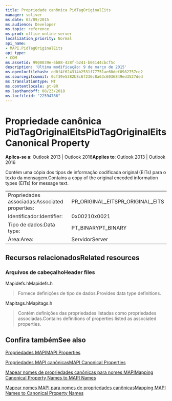```yaml
---
title: Propriedade canônica PidTagOriginalEits
manager: soliver
ms.date: 03/09/2015
ms.audience: Developer
ms.topic: reference
ms.prod: office-online-server
localization_priority: Normal
api_name:
- MAPI.PidTagOriginalEits
api_type:
- COM
ms.assetid: 9908039e-6b88-428f-b241-b04144cbcf5c
description: 'Última modificação: 9 de março de 2015'
ms.openlocfilehash: ed0f4f624314b2531f77751ae60def8982757ce2
ms.sourcegitcommit: 0cf39e5382b8c6f236c8a63c6036849ed3527ded
ms.translationtype: MT
ms.contentlocale: pt-BR
ms.lasthandoff: 08/23/2018
ms.locfileid: "22594786"
---
```

# <a name="pidtagoriginaleits-canonical-property"></a><span data-ttu-id="8f65d-103">Propriedade canônica PidTagOriginalEits</span><span class="sxs-lookup"><span data-stu-id="8f65d-103">PidTagOriginalEits Canonical Property</span></span>

  
  
<span data-ttu-id="8f65d-104">**Aplica-se a**: Outlook 2013 | Outlook 2016</span><span class="sxs-lookup"><span data-stu-id="8f65d-104">**Applies to**: Outlook 2013 | Outlook 2016</span></span> 
  
<span data-ttu-id="8f65d-105">Contém uma cópia dos tipos de informação codificada original (EITs) para o texto da mensagem.</span><span class="sxs-lookup"><span data-stu-id="8f65d-105">Contains a copy of the original encoded information types (EITs) for message text.</span></span>
  
|||
|:-----|:-----|
|<span data-ttu-id="8f65d-106">Propriedades associadas:</span><span class="sxs-lookup"><span data-stu-id="8f65d-106">Associated properties:</span></span>  <br/> |<span data-ttu-id="8f65d-107">PR_ORIGINAL_EITS</span><span class="sxs-lookup"><span data-stu-id="8f65d-107">PR_ORIGINAL_EITS</span></span>  <br/> |
|<span data-ttu-id="8f65d-108">Identificador:</span><span class="sxs-lookup"><span data-stu-id="8f65d-108">Identifier:</span></span>  <br/> |<span data-ttu-id="8f65d-109">0x0021</span><span class="sxs-lookup"><span data-stu-id="8f65d-109">0x0021</span></span>  <br/> |
|<span data-ttu-id="8f65d-110">Tipo de dados:</span><span class="sxs-lookup"><span data-stu-id="8f65d-110">Data type:</span></span>  <br/> |<span data-ttu-id="8f65d-111">PT_BINARY</span><span class="sxs-lookup"><span data-stu-id="8f65d-111">PT_BINARY</span></span>  <br/> |
|<span data-ttu-id="8f65d-112">Área:</span><span class="sxs-lookup"><span data-stu-id="8f65d-112">Area:</span></span>  <br/> |<span data-ttu-id="8f65d-113">Servidor</span><span class="sxs-lookup"><span data-stu-id="8f65d-113">Server</span></span>  <br/> |
   
## <a name="related-resources"></a><span data-ttu-id="8f65d-114">Recursos relacionados</span><span class="sxs-lookup"><span data-stu-id="8f65d-114">Related resources</span></span>

### <a name="header-files"></a><span data-ttu-id="8f65d-115">Arquivos de cabeçalho</span><span class="sxs-lookup"><span data-stu-id="8f65d-115">Header files</span></span>

<span data-ttu-id="8f65d-116">Mapidefs.h</span><span class="sxs-lookup"><span data-stu-id="8f65d-116">Mapidefs.h</span></span>
  
> <span data-ttu-id="8f65d-117">Fornece definições de tipo de dados.</span><span class="sxs-lookup"><span data-stu-id="8f65d-117">Provides data type definitions.</span></span>
    
<span data-ttu-id="8f65d-118">Mapitags.h</span><span class="sxs-lookup"><span data-stu-id="8f65d-118">Mapitags.h</span></span>
  
> <span data-ttu-id="8f65d-119">Contém definições das propriedades listadas como propriedades associadas.</span><span class="sxs-lookup"><span data-stu-id="8f65d-119">Contains definitions of properties listed as associated properties.</span></span>
    
## <a name="see-also"></a><span data-ttu-id="8f65d-120">Confira também</span><span class="sxs-lookup"><span data-stu-id="8f65d-120">See also</span></span>



[<span data-ttu-id="8f65d-121">Propriedades MAPI</span><span class="sxs-lookup"><span data-stu-id="8f65d-121">MAPI Properties</span></span>](mapi-properties.md)
  
[<span data-ttu-id="8f65d-122">Propriedades MAPI canônicas</span><span class="sxs-lookup"><span data-stu-id="8f65d-122">MAPI Canonical Properties</span></span>](mapi-canonical-properties.md)
  
[<span data-ttu-id="8f65d-123">Mapear nomes de propriedades canônicas para nomes MAPI</span><span class="sxs-lookup"><span data-stu-id="8f65d-123">Mapping Canonical Property Names to MAPI Names</span></span>](mapping-canonical-property-names-to-mapi-names.md)
  
[<span data-ttu-id="8f65d-124">Mapear nomes MAPI para nomes de propriedades canônicas</span><span class="sxs-lookup"><span data-stu-id="8f65d-124">Mapping MAPI Names to Canonical Property Names</span></span>](mapping-mapi-names-to-canonical-property-names.md)

